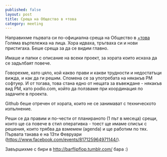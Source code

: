 ```yaml
---
published: false
layout: post
title: Среща на Общество в +това
category: meeting
---
```


Направихме първата си по-официална среща на Общество в [+това](http://plustova.com/ "+това")
Голяма въртележка на лица. Хора идваха, тръгваха си и нови пристигаха. Беше среща за да се видим главно. 

Имаше и папки с описание на всеки проект, за хората които искаха да се задълбаят повече. 

Говорехме, като цяло, кой какво прави и какви трудности и недостатъци вижда, и как да ги решим. Спомена се за употребата на някакъв PM софтуер. И от тогава, това стана едно от нещата за въвеждане - някакъв вид PM, като podio.com, който да ползваме при координация по задачите в проекта.

Github беше отречен от хората, които не се занимават с техническото изпълнение.

Реши се да правим и по-чести от планираното (1 път в месеца) срещи, които ще са повече в стил оперативка - тоест ще имаме списък с решения, които трябва да взмемем (agenda) и ще работим по тях. Първата такава е на 13ти Февруари (https://www.facebook.com/events/817125964971144/).

Завършихме с бири в http://barflipflop.tumblr.com/ бара :)